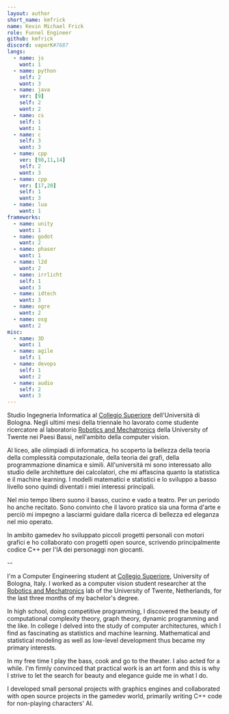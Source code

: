 ```yaml
---
layout: author
short_name: kmfrick
name: Kevin Michael Frick
role: Funnel Engineer
github: kmfrick
discord: vaporK#7687
langs:
  - name: js
    want: 1
  - name: python
    self: 2
    want: 3
  - name: java
    ver: [9]
    self: 2
    want: 2
  - name: cs
    self: 1
    want: 1
  - name: c
    self: 3
    want: 3
  - name: cpp 
    ver: [98,11,14]
    self: 2
    want: 3
  - name: cpp
    ver: [17,20]
	self: 1
	want: 3
  - name: lua
    want: 1
frameworks:
  - name: unity
    want: 1
  - name: godot
    want: 2
  - name: phaser
    want: 1
  - name: l2d
    want: 2
  - name: irrlicht
    self: 1
    want: 3
  - name: idtech
    want: 3
  - name: ogre
    want: 2
  - name: osg
    want: 2
misc:
  - name: 3D
    want: 1
  - name: agile
    self: 1
  - name: devops
    self: 1
    want: 2
  - name: audio
    self: 2
    want: 3
---
```


Studio Ingegneria Informatica al [Collegio Superiore](http://www.collegio.unibo.it/it) dell'Università di Bologna. 
Negli ultimi mesi della triennale ho lavorato come studente ricercatore al laboratorio [Robotics and Mechatronics](https://www.ram.eemcs.utwente.nl/) della University of Twente nei Paesi Bassi, nell'ambito della computer vision.

Al liceo, alle olimpiadi di informatica, ho scoperto la bellezza della teoria della complessità computazionale, della teoria dei grafi, della programmazione dinamica e simili. 
All'università mi sono interessato allo studio delle architetture dei calcolatori, che mi affascina quanto la statistica e il machine learning.
I modelli matematici e statistici e lo sviluppo a basso livello sono quindi diventati i miei interessi principali.

Nel mio tempo libero suono il basso, cucino e vado a teatro. 
Per un periodo ho anche recitato. 
Sono convinto che il lavoro pratico sia una forma d'arte e perciò mi impegno a lasciarmi guidare dalla ricerca di bellezza ed eleganza nel mio operato.

In ambito gamedev ho sviluppato piccoli progetti personali con motori grafici e ho collaborato con progetti open source, scrivendo principalmente codice C++ per l'IA dei personaggi non giocanti.

--

I'm a Computer Engineering student at [Collegio Superiore](http://www.collegio.unibo.it/it), University of Bologna, Italy.
I worked as a computer vision student researcher at the [Robotics and Mechatronics](https://www.ram.eemcs.utwente.nl/) lab of the University of Twente, Netherlands, for the last three months of my bachelor's degree.

In high school, doing competitive programming, I discovered the beauty of computational complexity theory, graph theory, dynamic programming and the like.
In college I delved into the study of computer architectures, which I find as fascinating as statistics and machine learning.
Mathematical and statistical modeling as well as low-level development thus became my primary interests.

In my free time I play the bass, cook and go to the theater.
I also acted for a while.
I'm firmly convinced that practical work is an art form and this is why I strive to let the search for beauty and elegance guide me in what I do.

I developed small personal projects with graphics engines and collaborated with open source projects in the gamedev world, primarily writing C++ code for non-playing characters' AI.

